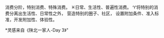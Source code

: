消费分阶，特别消费、特殊消费。
♓日常、生活性、普遍性消费。
♈将特别的消费分离出生活性、日常性之外，
营造特别的圈子、社区，
设置附加条件、准入标准，开发附加性、体验性。

*灵感来自《陕北一家人-Day 3》"
